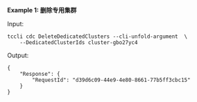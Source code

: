 **Example 1: 删除专用集群**



Input: 

```
tccli cdc DeleteDedicatedClusters --cli-unfold-argument  \
    --DedicatedClusterIds cluster-gbo27yc4
```

Output: 
```
{
    "Response": {
        "RequestId": "d39d6c09-44e9-4e80-8661-77b5ff3cbc15"
    }
}
```

